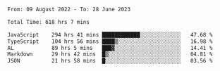 
<!--START_SECTION:waka-->

```txt
From: 09 August 2022 - To: 28 June 2023

Total Time: 618 hrs 7 mins

JavaScript    294 hrs 41 mins ████████████░░░░░░░░░░░░░   47.68 %
TypeScript    104 hrs 56 mins ████▒░░░░░░░░░░░░░░░░░░░░   16.98 %
AL            89 hrs 5 mins   ███▓░░░░░░░░░░░░░░░░░░░░░   14.41 %
Markdown      29 hrs 42 mins  █▒░░░░░░░░░░░░░░░░░░░░░░░   04.81 %
JSON          21 hrs 58 mins  █░░░░░░░░░░░░░░░░░░░░░░░░   03.56 %
```

<!--END_SECTION:waka-->











